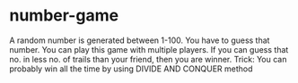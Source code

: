 # number-game
A random number is generated between 1-100. You have to guess that number. You can play this game with multiple players. If you can guess that no. in less no. of trails than your friend, then you are winner. Trick: You can probably win all the time by using DIVIDE AND CONQUER method
